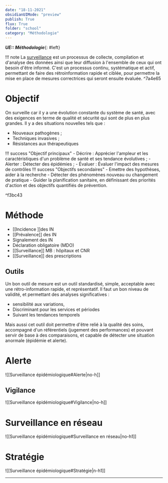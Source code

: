 ```yaml
---
date: "18-11-2021"
obsidianUIMode: "preview"
publish: True
flux: True
folder: "school"
category: "Méthodologie"
---
```


***UE:: Méthodologie***{: #left}  

!!! note 
	La [surveillance](10.%20Master/_Memento/Surveillance) est un processus de collecte, compilation et d'analyse des données ainsi que leur diffusion à l'ensemble de ceux qui ont besoin d'être informé.
	C'est un processus continu, systématique et actif, permettant de faire des rétroinformation rapide et ciblée, pour permettre la mise en place de mesures correctrices qui seront ensuite évaluée.
^7a4e65

# Objectif
On surveille car il y a une évolution constante du système de santé, avec des exigences en terme de qualité et sécurité qui sont de plus en plus grandes. Il y a des situations nouvelles tels que :
- Nouveaux pathogènes ; 
- Techniques invasives ;
- Résistances aux thérapeutiques

!!! success "Objectif principaux"
	- Décrire : Apprécier l'ampleur et les caractéristiques d'un problème de santé et ses tendance évolutives ;
	- Alerter : Détecter des épidémies ;
	- Évaluer : Évaluer l'impact des mesures de contrôles
!!! success "Objectifs secondaires"
	 - Emettre des hypothèses, aider à la recherche
	 - Détecter des phénomènes nouveau ou changement de pratique
	 - Guider la planification sanitaire, en définissant des priorités d'action et des objectifs quantifiés de prévention. 

^f3bc43

# Méthode
- [[Incidence ]]des IN
- [[Prévalence]] des IN
- Signalement des IN
- Déclaration obligatoire (MDO)
- [[Surveillance]] MB : hôpitaux et CNR
- [[Surveillance]] des prescriptions

## Outils
Un bon outil de mesure est un outil standardisé, simple, acceptable avec une rétro-information rapide, et représentatif. Il faut un bon niveau de validité, et permettant des analyses significatives :
- sensibilité aux variations, 
- Discriminant pour les services et périodes
- Suivant les tendances temporels

Mais aussi cet outil doit permettre d'être relié à la qualité des soins, accompagné d'un référentiels (jugement des performances) et pouvant servir de base à des comparaisons, et capable de détecter une situation anormale (épidémie et alerte).

# Alerte

![[Surveillance épidémiologique#Alerte|no-h]]

## Vigilance

![[Surveillance épidémiologique#Vigilance|no-h]]


# Surveillance en réseau
![[Surveillance épidémiologique#Surveillance en réseau|no-h1]]

# Stratégie
![[Surveillance épidémiologique#Stratégie|n-h1]]

---